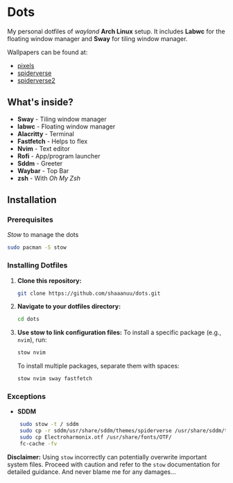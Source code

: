 # Dots

My personal dotfiles of _wayland_ **Arch Linux** setup. It includes **Labwc** for the floating window manager and **Sway** for tiling window manager.

Wallpapers can be found at:

- [pixels](labwc/.config/labwc/pixels.png)
- [spiderverse](sway/.config/sway/spiderverse.png)
- [spiderverse2](sddm/usr/share/sddm/themes/spiderverse/backgrounds/spiderverse2.jpg)

## What's inside?

- **Sway** - Tiling window manager
- **labwc** - Floating window manager
- **Alacritty** - Terminal
- **Fastfetch** - Helps to flex
- **Nvim** - Text editor
- **Rofi** - App/program launcher
- **Sddm** - Greeter
- **Waybar** - Top Bar
- **zsh** - With _Oh My Zsh_

## Installation

### Prerequisites

_Stow_ to manage the dots

```bash
sudo pacman -S stow
```

### Installing Dotfiles

1.  **Clone this repository:**
    ```bash
    git clone https://github.com/shaaanuu/dots.git
    ```
2.  **Navigate to your dotfiles directory:**
    ```bash
    cd dots
    ```
3.  **Use stow to link configuration files:**
    To install a specific package (e.g., `nvim`), run:

    ```bash
    stow nvim
    ```

    To install multiple packages, separate them with spaces:

    ```bash
    stow nvim sway fastfetch
    ```

### Exceptions

- **SDDM**

```bash
    sudo stow -t / sddm
    sudo cp -r sddm/usr/share/sddm/themes/spiderverse /usr/share/sddm/themes/
    sudo cp Electroharmonix.otf /usr/share/fonts/OTF/
    fc-cache -fv
```

**Disclaimer:** Using `stow` incorrectly can potentially overwrite important system files. Proceed with caution and refer to the `stow` documentation for detailed guidance. And never blame me for any damages...